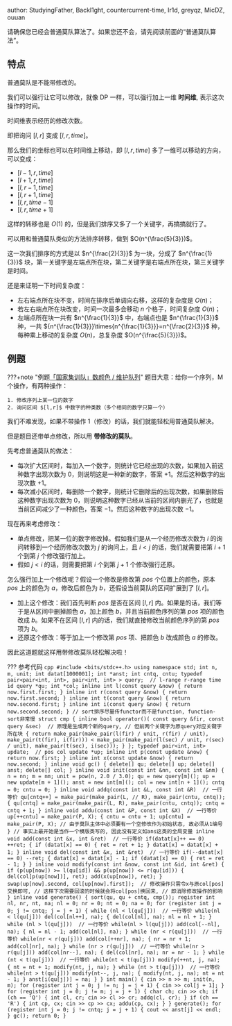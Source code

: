 author: StudyingFather, Backl1ght, countercurrent-time, Ir1d, greyqz, MicDZ, ouuan

请确保您已经会普通莫队算法了。如果您还不会，请先阅读前面的“普通莫队算法”。

## 特点

普通莫队是不能带修改的。

我们可以强行让它可以修改，就像 DP 一样，可以强行加上一维 **时间维**, 表示这次操作的时间。

时间维表示经历的修改次数。

即把询问 $[l,r]$ 变成 $[l,r,time]$。

那么我们的坐标也可以在时间维上移动，即 $[l,r,time]$ 多了一维可以移动的方向，可以变成：

- $[l-1,r,time]$
- $[l+1,r,time]$
- $[l,r-1,time]$
- $[l,r+1,time]$
- $[l,r,time-1]$
- $[l,r,time+1]$

这样的转移也是 $O(1)$ 的，但是我们排序又多了一个关键字，再搞搞就行了。

可以用和普通莫队类似的方法排序转移，做到 $O(n^{\frac{5}{3}})$。

这一次我们排序的方式是以 $n^{\frac{2}{3}}$ 为一块，分成了 $n^{\frac{1}{3}}$ 块，第一关键字是左端点所在块，第二关键字是右端点所在块，第三关键字是时间。

还是来证明一下时间复杂度：

- 左右端点所在块不变，时间在排序后单调向右移，这样的复杂度是 $O(n)$；
- 若左右端点所在块改变，时间一次最多会移动 $n$ 个格子，时间复杂度 $O(n)$；
- 左端点所在块一共有 $n^{\frac{1}{3}}$ 中，右端点也是 $n^{\frac{1}{3}}$ 种，一共 ${n^{\frac{1}{3}}}\times{n^{\frac{1}{3}}}=n^{\frac{2}{3}}$ 种，每种乘上移动的复杂度 $O(n)$，总复杂度 $O(n^{\frac{5}{3}})$。

## 例题

???+note "例题[「国家集训队」数颜色 / 维护队列](https://www.luogu.com.cn/problem/P1903)"
    题目大意：给你一个序列，M 个操作，有两种操作：
    
    1. 修改序列上某一位的数字
    2. 询问区间 $[l,r]$ 中数字的种类数（多个相同的数字只算一个）

我们不难发现，如果不带操作 1（修改）的话，我们就能轻松用普通莫队解决。

但是题目还带单点修改，所以用 **带修改的莫队**。

先考虑普通莫队的做法：

- 每次扩大区间时，每加入一个数字，则统计它已经出现的次数，如果加入前这种数字出现次数为 $0$，则说明这是一种新的数字，答案 $+1$。然后这种数字的出现次数 $+1$。
- 每次减小区间时，每删除一个数字，则统计它删除后的出现次数，如果删除后这种数字出现次数为 $0$，则说明这种数字已经从当前的区间内删光了，也就是当前区间减少了一种颜色，答案 $-1$。然后这种数字的出现次数 $-1$。

现在再来考虑修改：

- 单点修改，把某一位的数字修改掉。假如我们是从一个经历修改次数为 $i$ 的询问转移到一个经历修改次数为 $j$ 的询问上，且 $i<j$ 的话，我们就需要把第 $i+1$ 个到第 $j$ 个修改强行加上。
- 假如 $j<i$ 的话，则需要把第 $i$ 个到第 $j+1$ 个修改强行还原。

怎么强行加上一个修改呢？假设一个修改是修改第 $pos$ 个位置上的颜色，原本 $pos$ 上的颜色为 $a$，修改后颜色为 $b$，还假设当前莫队的区间扩展到了 $[l,r]$。

- 加上这个修改：我们首先判断 $pos$ 是否在区间 $[l,r]$ 内。如果是的话，我们等于是从区间中删掉颜色 $a$，加上颜色 $b$，并且当前颜色序列的第 $pos$ 项的颜色改成 $b$。如果不在区间 $[l,r]$ 内的话，我们就直接修改当前颜色序列的第 $pos$ 项为 $b$。
- 还原这个修改：等于加上一个修改第 $pos$ 项、把颜色 $b$ 改成颜色 $a$ 的修改。

因此这道题就这样用带修改莫队轻松解决啦！

??? 参考代码
    ```cpp
    #include <bits/stdc++.h>
    using namespace std;
    int n, m, unit;
    int datat[1000001];
    int *anst;
    int cntq, cntu;
    typedef pair<pair<int, int>, pair<int, int> > query;  // l-range r-range time id
    query *qu;
    int *col;
    inline int l(const query &now) { return now.first.first; }
    inline int r(const query &now) { return now.first.second; }
    inline int t(const query &now) { return now.second.first; }
    inline int i(const query &now) { return now.second.second; }
    // sort排序尽量传functor而不是function, function-sort非常慢
    struct cmp {
      inline bool operator()(
          const query &fir,
          const query &sec)  // 原理是生成两个新的query,
                             // 但前两个关键字为原query对应关键字所在块
      {
        return make_pair(make_pair(l(fir) / unit, r(fir) / unit),
                         make_pair(t(fir), i(fir))) <
               make_pair(make_pair(l(sec) / unit, r(sec) / unit),
                         make_pair(t(sec), i(sec)));
      }
    };
    typedef pair<int, int> update;  // pos col
    update *up;
    inline int p(const update &now) { return now.first; }
    inline int x(const update &now) { return now.second; }
    inline void gc() {
      delete[] qu;
      delete[] up;
      delete[] anst;
      delete[] col;
    }
    inline void init(const int &nn, const int &nm) {
      n = nn;
      m = nm;
      unit = pow(n, 2.0 / 3.0);
      qu = new query[m]();
      up = new update[m + 1]();
      anst = new int[m]();
      col = new int[n + 1]();
      cntq = 0;
      cntu = 0;
    }
    inline void addq(const int &L,
                     const int &R)  // 一行等价 qu[cntq++] = make_pair(make_pair(L,
                                    // R), make_pair(cntu, cntq));
    {
      qu[cntq] = make_pair(make_pair(L, R), make_pair(cntu, cntq));
      cntq = cntq + 1;
    }
    inline void addu(const int &P,
                     const int &X)  // 一行等价 up[++cntu] = make_pair(P, X);
    {
      cntu = cntu + 1;
      up[cntu] = make_pair(P, X);
      // 由于莫队主体中必须要有一个空修改作为初始状态, 故必须从1编号
    }
    // 事实上最开始是当作一个模版类写的, 因此没有定义如ans这类的全局变量
    inline void add(const int &x, int &ret)  // 一行等价 if(datat[x]++ == 0) ++ret;
    {
      if (datat[x] == 0) {
        ret = ret + 1;
      }
      datat[x] = datat[x] + 1;
    }
    inline void del(const int &x, int &ret)  // 一行等价 if(--datat[x] == 0) --ret;
    {
      datat[x] = datat[x] - 1;
      if (datat[x] == 0) {
        ret = ret - 1;
      }
    }
    inline void modify(const int &now, const int &id, int &ret) {
      if (p(up[now]) >= l(qu[id]) && p(up[now]) <= r(qu[id])) {
        del(col[p(up[now])], ret);
        add(x(up[now]), ret);
      }
      swap(up[now].second, col[up[now].first]);  // 修改操作只需令x与原col[pos]交换即可,
                                                 // 这样下次需要回滚的时候就会将col[pos]换回来,
                                                 // 即消除修改操作的影响
    }
    inline void generate() {
      sort(qu, qu + cntq, cmp());
      register int nl, nr, nt, na;
      nl = 0;
      nr = 0;
      nt = 0;
      na = 0;
      for (register int j = 0; j != cntq; j = j + 1) {
        while (nl < l(qu[j]))  // 一行等价 while(nl < l(qu[j])) del(col[nl++], na);
        {
          del(col[nl], na);
          nl = nl + 1;
        }
        while (nl > l(qu[j]))  // 一行等价 while(nl > l(qu[j])) add(col[--nl], na);
        {
          nl = nl - 1;
          add(col[nl], na);
        }
        while (nr < r(qu[j]))  // 一行等价 while(nr < r(qu[j])) add(col[++nr], na);
        {
          nr = nr + 1;
          add(col[nr], na);
        }
        while (nr > r(qu[j]))  // 一行等价 while(nr > r(qu[j])) add(col[nr--], na);
        {
          del(col[nr], na);
          nr = nr - 1;
        }
        while (nt < t(qu[j]))  // 一行等价 while(nt < t(qu[j])) modify(++nt, j, na);
        {
          nt = nt + 1;
          modify(nt, j, na);
        }
        while (nt > t(qu[j]))  // 一行等价 while(nt > t(qu[j])) modify(nt--, j, na);
        {
          modify(nt, j, na);
          nt = nt - 1;
        }
        anst[i(qu[j])] = na;
      }
    }
    int main() {
      cin >> n >> m;
      init(n, m);
      for (register int j = 0; j != n; j = j + 1) {
        cin >> col[j + 1];
      }
      for (register int j = 0; j != m; j = j + 1) {
        char ch;
        cin >> ch;
        if (ch == 'Q') {
          int cl, cr;
          cin >> cl >> cr;
          addq(cl, cr);
        }
        if (ch == 'R') {
          int cp, cx;
          cin >> cp >> cx;
          addu(cp, cx);
        }
      }
      generate();
      for (register int j = 0; j != cntq; j = j + 1) {
        cout << anst[j] << endl;
      }
      gc();
      return 0;
    }
    ```
